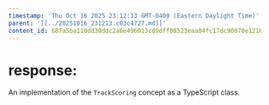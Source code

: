 ```yaml
---
timestamp: 'Thu Oct 16 2025 23:12:13 GMT-0400 (Eastern Daylight Time)'
parent: '[[../20251016_231213.c03c4727.md]]'
content_id: 687a5ba110dd30ddc2a6e496013cd9dff08523eaa84fc17dc90070e12160dcc9
---
```


# response:

An implementation of the `TrackScoring` concept as a TypeScript class.
